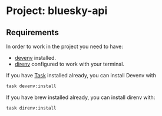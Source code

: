 # Project: bluesky-api

## Requirements
In order to work in the project you need to have:

- [devenv](https://devenv.sh/) installed.
- [direnv](https://direnv.net/docs/hook.html) configured to work with your terminal.


If you have [Task](https://github.com/go-task/task) installed already, you can install Devenv with 

```bash
task devenv:install
```

If you have brew installed already, you can install direnv with:

```bash
task direnv:install
```